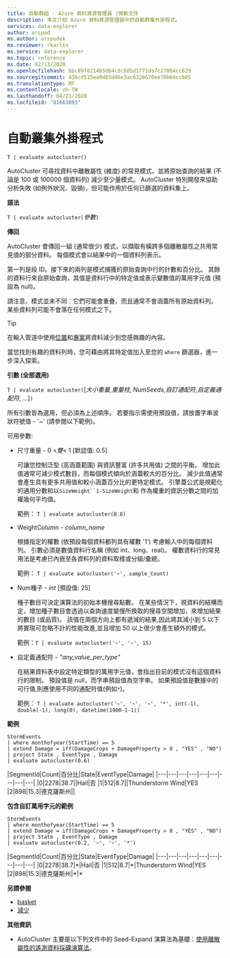 ```yaml
---
title: 自動群組 - Azure 資料資源管理員 |微軟文件
description: 本文介紹 Azure 資料資源管理器中的自動群集外掛程式。
services: data-explorer
author: orspod
ms.author: orspodek
ms.reviewer: rkarlin
ms.service: data-explorer
ms.topic: reference
ms.date: 02/13/2020
ms.openlocfilehash: bbc89f8214b5d64cdc605d1771da7c27064cc629
ms.sourcegitcommit: 436cd515ea0d83d46e3ac6328670ee78b64ccb05
ms.translationtype: MT
ms.contentlocale: zh-TW
ms.lasthandoff: 04/21/2020
ms.locfileid: "81663893"
---
```

# <a name="autocluster-plugin"></a>自動叢集外掛程式

```kusto
T | evaluate autocluster()
```

AutoCluster 可尋找資料中離散屬性 (維度) 的常見模式，並將原始查詢的結果 (不論是 100 或 100000 個資料列) 減少至少量模式。 AutoCluster 特別開發來協助分析失敗 (如例外狀況、毀損)，但可能作用於任何已篩選的資料集上。 

**語法**

`T | evaluate autocluster(`*參數*`)`

**傳回**

AutoCluster 會傳回一組 (通常很少) 模式，以擷取有橫跨多個離散屬性之共用常見值的部分資料。 每個模式會以結果中的一個資料列表示。 

第一列是段 ID。接下來的兩列是模式捕獲的原始查詢中行的計數和百分比。 其餘的資料行來自原始查詢，其值是資料行中的特定值或表示變數值的萬用字元值 (預設為 null)。 

請注意，模式並未不同︰它們可能會重疊，而且通常不會涵蓋所有原始資料列。 某些資料列可能不會落在任何模式之下。

> [!TIP]
> 在輸入管道中使用[位置](./whereoperator.md)和[專案](./projectoperator.md)將資料減少到您感興趣的內容。
>
> 當您找到有趣的資料列時，您可藉由將其特定值加入至您的 `where` 篩選器，進一步深入探索。

**引數 (全部選用)**

`T | evaluate autocluster(`[*大小重量*,*重量柱*, *NumSeeds*,*自訂通配符*,*自定義通配符*, ...]`)`

所有引數皆為選用，但必須為上述順序。 若要指示需使用預設值，請放置字串波狀符號值 - '~' (請參閱以下範例)。

可用參數:

* 尺寸重量 - 0 <*雙*< 1 [默認值: 0.5]

    可讓您控制泛型 (高涵蓋範圍) 與資訊豐富 (許多共用值) 之間的平衡。 增加此值通常可減少模式數目，而每個模式傾向於涵蓋較大的百分比。 減少此值通常會產生具有更多共用值和較小涵蓋百分比的更特定模式。 引擎蓋公式是規範化的通用分數和以`SizeWeight``1-SizeWeight`和 作為權重的資訊分數之間的加權幾何平均值。 

    範例： `T | evaluate autocluster(0.8)`

* WeightColumn - *column_name*

    根據指定的權數 (依預設每個資料都列具有權數 '1') 考慮輸入中的每個資料列。 引數必須是數值資料行名稱 (例如 int、long、real)。 權數資料行的常見用法是考慮已內嵌至各資料列的資料取樣或分組/彙總。
    
    範例： `T | evaluate autocluster('~', sample_Count)` 

* Num種子 - *int* [預設值: 25] 

    種子數目可決定演算法的初始本機搜尋點數。 在某些情況下，視資料的結構而定，增加種子數目會透過以查詢速度變慢所換取的搜尋空間增加，來增加結果的數目 (或品質)。 該值在兩個方向上都有遞減的結果,因此將其減小到 5 以下將實現可忽略不計的性能改進,並且增加 50 以上很少會產生額外的模式。

    範例：`T | evaluate autocluster('~', '~', 15)`

* 自定義通配符 - *"any_value_per_type"*

    在結果資料表中設定特定類型的萬用字元值，會指出目前的模式沒有這個資料行的限制。
    預設值是 null，而字串預設值為空字串。 如果預設值是數據中的可行值,則應使用不同的通配符值(例如`*`)。

    範例： `T | evaluate autocluster('~', '~', '~', '*', int(-1), double(-1), long(0), datetime(1900-1-1))`

**範例**

```kusto
StormEvents 
| where monthofyear(StartTime) == 5
| extend Damage = iff(DamageCrops + DamageProperty > 0 , "YES" , "NO")
| project State , EventType , Damage
| evaluate autocluster(0.6)
```

|SegmentId|Count|百分比|State|EventType|Damage|
|---|---|---|---|---|---|---|---|---|
|0|2278|38.7||Hail|否
|1|512|8.7||Thunderstorm Wind|YES
|2|898|15.3|德克薩斯州||

**包含自訂萬用字元的範例**

```kusto
StormEvents 
| where monthofyear(StartTime) == 5
| extend Damage = iff(DamageCrops + DamageProperty > 0 , "YES" , "NO")
| project State , EventType , Damage 
| evaluate autocluster(0.2, '~', '~', '*')
```

|SegmentId|Count|百分比|State|EventType|Damage|
|---|---|---|---|---|---|---|---|---|
|0|2278|38.7|\*|Hail|否
|1|512|8.7|\*|Thunderstorm Wind|YES
|2|898|15.3|德克薩斯州|\*|\*

**另請參閱**

* [basket](./basketplugin.md)
* [減少](./reduceoperator.md)

**其他資訊**

* AutoCluster 主要是以下列文件中的 Seed-Expand 演算法為基礎：[使用離散屬性的遙測資料採礦演算法](https://www.scitepress.org/DigitalLibrary/PublicationsDetail.aspx?ID=d5kcrO+cpEU=&t=1)。 


